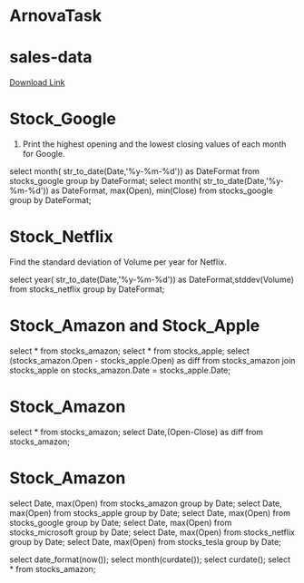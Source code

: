 # ArnovaTask

# sales-data

[Download Link](https://github.com/akshay4699/ArnovaTask/raw/main/Visualizattion1.twbx)

# Stock_Google 

 1. Print the highest opening and the lowest closing values of each month for Google.

select month( str_to_date(Date,'%y-%m-%d')) as DateFormat from stocks_google group by DateFormat;
select  month( str_to_date(Date,'%y-%m-%d')) as DateFormat, max(Open), min(Close) from stocks_google group by DateFormat;


# Stock_Netflix

Find the standard deviation of Volume per year for Netflix.

select  year( str_to_date(Date,'%y-%m-%d')) as DateFormat,stddev(Volume) from stocks_netflix group by DateFormat;

# Stock_Amazon and Stock_Apple

select * from stocks_amazon;
select * from stocks_apple;
select (stocks_amazon.Open - stocks_apple.Open) as diff from stocks_amazon join stocks_apple on stocks_amazon.Date = stocks_apple.Date;

# Stock_Amazon

 select * from stocks_amazon;
 select Date,(Open-Close) as diff  from stocks_amazon;
 
 # Stock_Amazon
 
  select Date, max(Open) from stocks_amazon group by Date;
 select Date, max(Open) from stocks_apple group by Date;
 select Date, max(Open) from stocks_google group by Date;
 select Date, max(Open) from stocks_microsoft group by Date;
 select Date, max(Open) from stocks_netflix group by Date;
 select Date, max(Open) from stocks_tesla group by Date;
 
 select date_format(now());
 select month(curdate());
 select curdate();
 select * from stocks_amazon;
